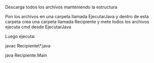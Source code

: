 Descarga todos los archivos manteniendo la estructura

Pon los archivos en una carpeta llamada EjecutarJava y dentro de esta carpeta crea una carpeta llamada Recipiente y mete todos los archivos ejecuta cmd desde EjecutarJava

Luego ejecuta:

javac Recipiente\\*.java

java Recipiente.Main
